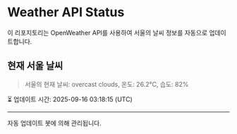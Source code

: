 
# Weather API Status

이 리포지토리는 OpenWeather API를 사용하여 서울의 날씨 정보를 자동으로 업데이트합니다.

## 현재 서울 날씨
> 서울의 현재 날씨: overcast clouds, 온도: 26.2°C, 습도: 82%

⏳ 업데이트 시간: 2025-09-16 03:18:15 (UTC)

---
자동 업데이트 봇에 의해 관리됩니다.
